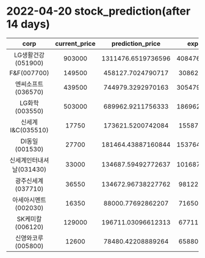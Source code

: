 # 2022-04-20 stock_prediction(after 14 days)

|   corp   |   current_price   |   prediction_price   |   expected_profit   |
|:--------:|:-----------------:|:--------------------:|:-------------------:|
|LG생활건강(051900)|903000|1311476.6519736596|408476.65197365964|
|F&F(007700)|149500|458127.7024790717|308627.7024790717|
|엔씨소프트(036570)|439500|744979.3292970163|305479.32929701626|
|LG화학(003550)|503000|689962.9211756333|186962.92117563332|
|신세계 I&C(035510)|17750|173621.5200742084|155871.5200742084|
|DI동일(001530)|27700|181464.43887160844|153764.43887160844|
|신세계인터내셔날(031430)|33000|134687.59492772637|101687.59492772637|
|광주신세계(037710)|36550|134672.96738227762|98122.96738227762|
|아세아시멘트(002030)|16350|88000.77692862207|71650.77692862207|
|SK케미칼(006120)|129000|196711.03096612313|67711.03096612313|
|신영와코루(005800)|12600|78480.42208889264|65880.42208889264|
